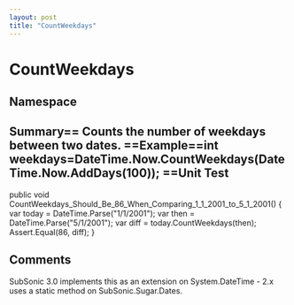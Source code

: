 ```yaml
---
layout: post
title: "CountWeekdays"
---
```


# CountWeekdays



<h2>Namespace</h2>

 
  

<h2>Summary== Counts the number of weekdays between two dates.  ==Example==int weekdays=DateTime.Now.CountWeekdays(DateTime.Now.AddDays(100));  ==Unit Test</h2>

 
public void CountWeekdays_Should_Be_86_When_Comparing_1_1_2001_to_5_1_2001() {     var today = DateTime.Parse("1/1/2001");     var then = DateTime.Parse("5/1/2001");     var diff = today.CountWeekdays(then);     Assert.Equal(86, diff); }  

<h2>Comments</h2>

 SubSonic 3.0 implements this as an extension on System.DateTime - 2.x uses a static method on SubSonic.Sugar.Dates.
